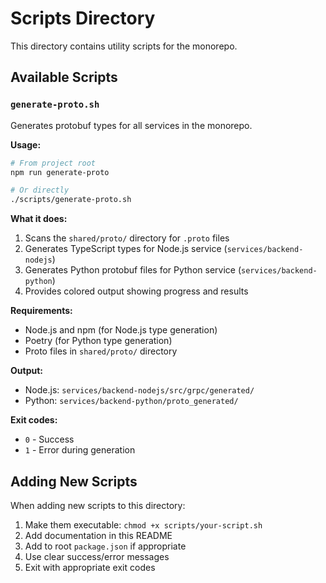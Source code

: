 # Scripts Directory

This directory contains utility scripts for the monorepo.

## Available Scripts

### `generate-proto.sh`

Generates protobuf types for all services in the monorepo.

**Usage:**
```bash
# From project root
npm run generate-proto

# Or directly
./scripts/generate-proto.sh
```

**What it does:**
1. Scans the `shared/proto/` directory for `.proto` files
2. Generates TypeScript types for Node.js service (`services/backend-nodejs`)
3. Generates Python protobuf files for Python service (`services/backend-python`)
4. Provides colored output showing progress and results

**Requirements:**
- Node.js and npm (for Node.js type generation)
- Poetry (for Python type generation)
- Proto files in `shared/proto/` directory

**Output:**
- Node.js: `services/backend-nodejs/src/grpc/generated/`
- Python: `services/backend-python/proto_generated/`

**Exit codes:**
- `0` - Success
- `1` - Error during generation

## Adding New Scripts

When adding new scripts to this directory:

1. Make them executable: `chmod +x scripts/your-script.sh`
2. Add documentation in this README
3. Add to root `package.json` if appropriate
4. Use clear success/error messages
5. Exit with appropriate exit codes
